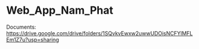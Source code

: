 # Web_App_Nam_Phat

Documents: https://drive.google.com/drive/folders/1SQvkvEwxw2uwwUDOisNCFYlMFLEm1Z7u?usp=sharing
